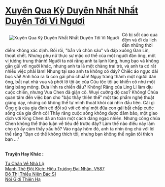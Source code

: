 <a href="https://truyentiki.com/xuyen-qua-ky-duyen-nhat-nhat-duyen-toi-vi-nguoi.30714/" title="Xuyên Qua Kỳ Duyên Nhất Nhất Duyên Tới Vì Ngươi"><h1>Xuyên Qua Kỳ Duyên Nhất Nhất Duyên Tới Vì Ngươi</h1></a><div style="display:table"><img align="right" style="float: left; padding: 10px;" src="https://truyentiki.com/a/img/str/src/30714.jpg" alt="Xuyên Qua Kỳ Duyên Nhất Nhất Duyên Tới Vì Ngươi">Cô bị sốt cao qua đêm và đi du lịch đến những thời điểm không xác định. Bối rối, "bắn và chôn sâu" và đáp xuống Gan Lin, thoát chết. Nhưng phụ nữ thực sự mặc cơ thể của một người đàn ông, một vị tướng trung thành! Người ta nói rằng anh ta lạnh lùng, hung bạo và không gần gũi với người khác, nhưng anh ta là một chàng trai trẻ, và anh ta có rất nhiều việc phải làm! Nhưng tại sao anh ta không có đáy? Chiếc áo ngực dài bọc vải! Anh hóa ra là con gái phó chuẩn! Ngụy trang thành một người đàn ông, bắt nạt nhà vua và phớt lờ tội ác của Cửu tộc tội ác khiến cô như một tảng băng mỏng. Đưa lính ra chiến đấu? Không! Răng của Ling Li làm dịu cuộc chiến, nhưng Vua Chen đã giận cô. Wuyi cường độ cao? Không! Chúa quan tâm đến việc ban cho "bậc thầy thiên thể" một tác phẩm nghệ thuật giảng dạy, nhưng cô không thể tự mình thoát khỏi cái nhìn đầu tiên. Cái gì Ông già của gia đình cô đối xử với cô như một đứa con gái bất chấp cuộc sống của gia đình cô! Thấy rằng cuộc sống không được đảm bảo, một giao dịch với King Chen đã an toàn một cách đáng ngạc nhiên. Nhưng công chúa Chen không thể thảo luận về tiêu đề trước đây? Làm thế nào điều này làm cho cô ấy cảm thấy xấu hổ? Vào ngày hôm đó, anh ta nhìn ông chủ với lời thề rằng "Bạn có thể không thích tôi, nhưng bạn không thể ngăn tôi thích bạn ..."</div><p><br><b>Truyện Hay Khác :</b></p><a href="https://truyentiki.com/tu-chan-ve-nha-lo.30713/" alt="Tu Chân Về Nhà Lộ">Tu Chân Về Nhà Lộ</a><br/><a href="https://github.com/nownovels/truyenhay/tree/master/truyenhay/30689/README.md" alt="Manh Thê Đột Kích: Hiệu Trưởng Đại Nhân, V587">Manh Thê Đột Kích: Hiệu Trưởng Đại Nhân, V587</a><br/><a href="https://github.com/nownovels/top500/tree/master/truyenhay/33527/" alt="Đô Thị Thiếu Niên Bác Sĩ">Đô Thị Thiếu Niên Bác Sĩ</a><br/><a href="https://github.com/nownovels/top500/tree/master/truyenhay/33666/" alt="Nói Giới Thiên Hạ">Nói Giới Thiên Hạ</a><br/>